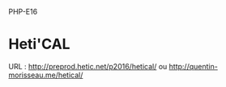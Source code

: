 PHP-E16

Heti'CAL
=======

URL : http://preprod.hetic.net/p2016/hetical/ ou http://quentin-morisseau.me/hetical/
